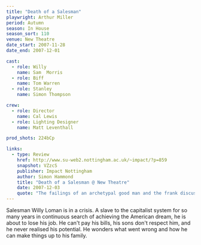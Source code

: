 ```yaml
---
title: "Death of a Salesman"
playwright: Arthur Miller
period: Autumn
season: In House
season_sort: 110
venue: New Theatre
date_start: 2007-11-28
date_end: 2007-12-01

cast:
  - role: Willy
    name: Sam  Morris
  - role: Biff
    name: Tom Warren
  - role: Stanley
    name: Simon Thompson

crew:
  - role: Director
    name: Cal Lewis
  - role: Lighting Designer
    name: Matt Leventhall

prod_shots: 224bCp

links:
  - type: Review
    href: http://www.su-web2.nottingham.ac.uk/~impact/?p=859
    snapshot: VZzcS
    publisher: Impact Nottingham
    author: Simon Hammond
    title: "Death of a Salesman @ New Theatre"
    date: 2007-12-03
    quote: "The failings of an archetypal good man and the frank discussion of familial pressure to live up to expectations can’t fail to resonate with the sold-out audience, and the strength of the production leaves tonight’s crowd suitably harrowed and perhaps with some food for thought as they contemplate career options…"
---
```


Salesman Willy Loman is in a crisis. A slave to the capitalist system for so many years in continuous search of achieving the American dream, he is about to lose his job. He can't pay his bills, his sons don't respect him, and he never realised his potential. He wonders what went wrong and how he can make things up to his family.
